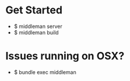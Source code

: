 # Get Started

- $ middleman server
- $ middleman build

# Issues running on OSX?

- $ bundle exec middleman
